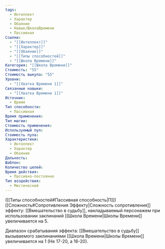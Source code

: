 ```yaml
---
tags:
  - Интеллект
  - Характер
  - Обаяние
  - Навык/ШколаВремени
  - Пассивная
Ссылки:
  - "[[Интеллект]]"
  - "[[Характер]]"
  - "[[Обаяние]]"
  - "[[Типы способностей]]"
  - "[[Школа Времени]]"
Категория: "[[Школа Времени]]"
Стоимость: "55"
Стоимость выкупа: "55"
Уровни:
  - "[[Хватка Времени 1]]"
Связанные навыки:
  - "[[Хватка Времени 1]]"
Источник:
  - Время
Тип способности:
  - Пассивная
Время применения: 
Тип магии: 
Стоимость применения: 
Используемый пул: 
Стоимость пула: 
Характеристики:
  - Интеллект
  - Характер
  - Обаяние
Дальность: 
Шаблон: 
Количество целей: 
Время действия:
  - Пассивно-постоянно
Тип воздействия:
  - Мистический
---
```

([[Типы способностей#Пассивная способность|П]]) [[Сложность#Cопротивления Эффекту|Сложность сопротивления]] эффекту: [[Вмешательство в  судьбу]], накладываемый персонажем при использовании заклинаний [[Школа Времени|Школы Времени]] увеличивается на 5.

Диапазон срабатывания эффекта: [[Вмешательство в  судьбу]] вызываемого заклинаниями [[Школа Времени|Школы Времени]]  увеличивается на 1 (Не 17-20, а 16-20).